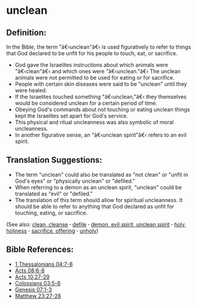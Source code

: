 # unclean #

## Definition: ##	 

In the Bible, the term "â€‹unclean"â€‹ is used figuratively to refer to things that God declared to be unfit for his people to touch, eat, or sacrifice.
 
* God gave the Israelites instructions about which animals were "â€‹clean"â€‹ and which ones were "â€‹unclean."â€‹ The unclean animals were not permitted to be used for eating or for sacrifice.	 
* People with certain skin diseases were said to be "unclean" until they were healed.	 
* If the Israelites touched something "â€‹unclean,"â€‹ they themselves would be considered unclean for a certain period of time.	 
* Obeying God's commands about not touching or eating unclean things kept the Israelites set apart for God's service.	 
* This physical and ritual uncleanness was also symbolic of moral uncleanness.	 
* In another figurative sense, an "â€‹unclean spirit"â€‹ refers to an evil spirit.

## Translation Suggestions: ##

* The term "unclean" could also be translated as "not clean" or "unfit in God's eyes" or "physically unclean" or "defiled."
* When referring to a demon as an unclean spirit, "unclean" could be translated as "evil" or "defiled."
* The translation of this term should allow for spiritual uncleanness. It should be able to refer to anything that God declared as unfit for touching, eating, or sacrifice.

(See also: [clean, cleanse](../kt/clean.md) **·** [defile](../other/defile.md) **·** [demon, evil spirit, unclean spirit](../kt/demon.md) **·** [holy, holiness](../kt/holy.md) **·** [sacrifice, offering](../other/sacrifice.md) **·** [unholy](../kt/unholy.md)) 

## Bible References: ##

* [1 Thessalonians 04:7-8](https://door43.org/en/bible/notes/1th/04/07)
* [Acts 08:6-8](https://door43.org/en/bible/notes/act/08/06)
* [Acts 10:27-29](https://door43.org/en/bible/notes/act/10/27)
* [Colossians 03:5-8](https://door43.org/en/bible/notes/col/03/05)
* [Genesis 07:1-3](https://door43.org/en/bible/notes/gen/07/01)
* [Matthew 23:27-28](https://door43.org/en/bible/notes/mat/23/27)

